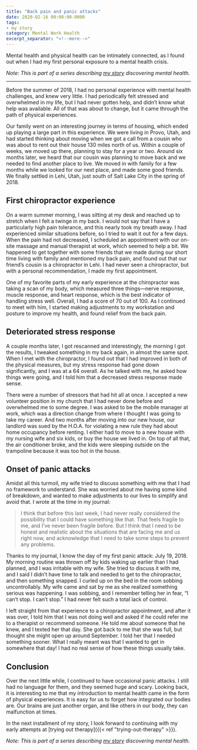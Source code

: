 ```yaml
---
title: "Back pain and panic attacks"
date: 2020-02-16 00:08:00-0000
tags:
- my story
category: Mental Work Health
excerpt_separator: "<!--more-->"
---
```


Mental health and physical health can be intimately connected, as I found out when I had my first personal exposure to a mental health crisis.

<!--more-->

_Note: This is part of a series describing [my story](https://mentalworkhealth.org/2019/11/09/my-story.html) discovering mental health._

***

Before the summer of 2018, I had no personal experience with mental health challenges, and knew very little. I had periodically felt stressed and overwhelmed in my life, but I had never gotten help, and didn’t know what help was available. All of that was about to change, but it came through the path of physical experiences.

Our family went on an interesting journey in terms of housing, which ended up playing a large part in this experience. We were living in Provo, Utah, and had started thinking about moving when we got a call from a cousin who was about to rent out their house 130 miles north of us. Within a couple of weeks, we moved up there, planning to stay for a year or two. Around six months later, we heard that our cousin was planning to move back and we needed to find another place to live. We moved in with family for a few months while we looked for our next place, and made some good friends. We finally settled in Lehi, Utah, just south of Salt Lake City in the spring of 2018.


## First chiropractor experience

On a warm summer morning, I was sitting at my desk and reached up to stretch when I felt a twinge in my back. I would not say that I have a particularly high pain tolerance, and this nearly took my breath away. I had experienced similar situations before, so I tried to wait it out for a few days. When the pain had not decreased, I scheduled an appointment with our on-site massage and manual therapist at work, which seemed to help a bit. We happened to get together with some friends that we made during our short time living with family and mentioned my back pain, and found out that our friend’s cousin is a chiropractor in Lehi. I had never seen a chiropractor, but with a personal recommendation, I made my first appointment.

One of my favorite parts of my early experience at the chiropractor was taking a scan of my body, which measured three things—nerve response, muscle response, and heart response, which is the best indicator of handling stress well. Overall, I had a score of 70 out of 100. As I continued to meet with him, I started making adjustments to my workstation and posture to improve my health, and found relief from the back pain.


## Deteriorated stress response

A couple months later, I got rescanned and interestingly, the morning I got the results, I tweaked something in my back again, in almost the same spot. When I met with the chiropractor, I found out that I had improved in both of the physical measures, but my stress response had gone down significantly, and I was at a 64 overall. As he talked with me, he asked how things were going, and I told him that a decreased stress response made sense.

There were a number of stressors that had hit all at once. I accepted a new volunteer position in my church that I had never done before and overwhelmed me to some degree. I was asked to be the mobile manager at work, which was a direction change from where I thought I was going to take my career. And two months after moving into our new house, our landlord was sued by the H.O.A. for violating a new rule they had about home occupancy before renting. I either had to move to a new house with my nursing wife and six kids, or buy the house we lived in. On top of all that, the air conditioner broke, and the kids were sleeping outside on the trampoline because it was too hot in the house.


## Onset of panic attacks

Amidst all this turmoil, my wife tried to discuss something with me that I had no framework to understand. She was worried about me having some kind of breakdown, and wanted to make adjustments to our lives to simplify and avoid that. I wrote at the time in my journal:

> I think that before this last week, I had never really considered the possibility that I could have something like that. That feels fragile to me, and I’ve never been fragile before. But I think that I need to be honest and realistic about the situations that are facing me and us right now, and acknowledge that I need to take some steps to prevent any problems.

Thanks to my journal, I know the day of my first panic attack: July 19, 2018. My morning routine was thrown off by kids waking up earlier than I had planned, and I was irritable with my wife. She tried to discuss it with me, and I said I didn’t have time to talk and needed to get to the chiropractor, and then something snapped. I curled up on the bed in the room sobbing uncontrollably. My wife came and sat by me as she realized something serious was happening. I was sobbing, and I remember telling her in fear, “I can’t stop. I can’t stop.” I had never felt such a total lack of control.

I left straight from that experience to a chiropractor appointment, and after it was over, I told him that I was not doing well and asked if he could refer me to a therapist or recommend someone. He told me about someone that he knew, and I texted her that day. She got back to me that she was full, but thought she might open up around September. I told her that I needed something sooner. What I really meant was that I wanted to get in somewhere that day! I had no real sense of how these things usually take.


## Conclusion

Over the next little while, I continued to have occasional panic attacks. I still had no language for them, and they seemed huge and scary. Looking back, it is interesting to me that my introduction to mental health came in the form of physical experiences. It is easy for us to forget how integrated our bodies are. Our brains are just another organ, and like others in our body, they can malfunction at times.

In the next installment of my story, I look forward to continuing with my early attempts at [trying out therapy]({{< ref "trying-out-therapy" >}}).

_Note: This is part of a series describing [my story](https://mentalworkhealth.org/2019/11/09/my-story.html) discovering mental health._